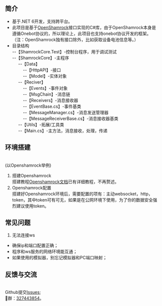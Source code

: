 ## 简介
- 基于.NET 6开发，支持跨平台。
- 此项目是基于[OpenShamrock](https://github.com/whitechi73/OpenShamrock)接口实现的C#库，由于OpenShamrock本身是遵循Onebot协议的，所以理论上，此项目也支持onebot协议开发的框架。（注：OpenShamrock独有接口除外，比如获取设备电池信息等。）
- 目录结构
<br>--【ShamrockCore.Test】-控制台程序，用于调试测试
<br>--【ShamrockCore】-主程序
<br>&nbsp;&nbsp;&nbsp;&nbsp;
--【Data】
<br>&nbsp;&nbsp;&nbsp;&nbsp;&nbsp;&nbsp;&nbsp;&nbsp;
--【HttpAPI】-接口
<br>&nbsp;&nbsp;&nbsp;&nbsp;&nbsp;&nbsp;&nbsp;&nbsp;
--【Model】-实体对象
<br>&nbsp;&nbsp;&nbsp;&nbsp;
--【Reciver】
<br>&nbsp;&nbsp;&nbsp;&nbsp;&nbsp;&nbsp;&nbsp;&nbsp;
--【Events】-事件对象
<br>&nbsp;&nbsp;&nbsp;&nbsp;&nbsp;&nbsp;&nbsp;&nbsp;
--【MsgChain】-消息链
<br>&nbsp;&nbsp;&nbsp;&nbsp;&nbsp;&nbsp;&nbsp;&nbsp;
--【Receivers】-消息接收器
<br>&nbsp;&nbsp;&nbsp;&nbsp;&nbsp;&nbsp;&nbsp;&nbsp;
--【EventBase.cs】-事件基类
<br>&nbsp;&nbsp;&nbsp;&nbsp;&nbsp;&nbsp;&nbsp;&nbsp;
--【MessageManager.cs】-消息发送管理器
<br>&nbsp;&nbsp;&nbsp;&nbsp;&nbsp;&nbsp;&nbsp;&nbsp;
--【MessageReceiverBase.cs】-消息接收器基类
<br>&nbsp;&nbsp;&nbsp;&nbsp;
--【Utils】-拓展/工具类
<br>&nbsp;&nbsp;&nbsp;&nbsp;
--【Main.cs】-主方法，消息接收，处理，传递
## 环境搭建
<br>(以Openshamrock举例)
1. 搭建Openshamrock
<br>搭建教程[Openshamrock文档](https://whitechi73.github.io/OpenShamrock/)已有详细教程，不再赘述。
2. Openshamrock配置
<br>搭建好Openshamrock环境后，需要配置的项有：主动websocket，http，token，其中token可有可无，如果是在公网环境下使用，为了你的数据安全强烈建议使用token。
## 常见问题
1. 无法连接ws
- 确保ip和端口配置正确；
- 程序和ws服务的网络环境能互通；
- 如果使用的模拟器，别忘记模拟器和PC端口映射；
## 反馈与交流
<br>Github提交[Issues](https://github.com/Jaffoo/ShamrockCore.NET/issues);
<br>🐧群：[327443854](http://qm.qq.com/cgi-bin/qm/qr?_wv=1027&k=xeymCEAlzjVcq4zO9vQQwsXoHulWWw5b&authKey=tj6nblI3QUewB9NAZsQ18LrAWQTXwlzp1ObiNK3m6tn3Kle%2BE6gKlOZxcYbbNkm%2B&noverify=0&group_code=327443854)。